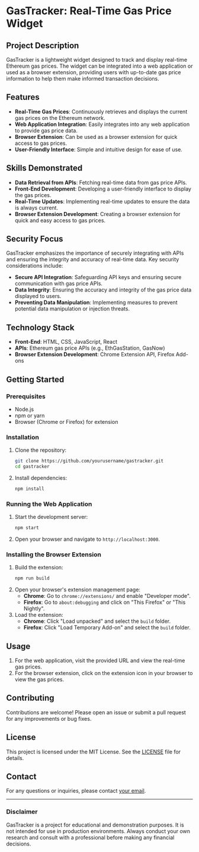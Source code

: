 # GasTracker: Real-Time Gas Price Widget

## Project Description
GasTracker is a lightweight widget designed to track and display real-time Ethereum gas prices. The widget can be integrated into a web application or used as a browser extension, providing users with up-to-date gas price information to help them make informed transaction decisions.

## Features
- **Real-Time Gas Prices**: Continuously retrieves and displays the current gas prices on the Ethereum network.
- **Web Application Integration**: Easily integrates into any web application to provide gas price data.
- **Browser Extension**: Can be used as a browser extension for quick access to gas prices.
- **User-Friendly Interface**: Simple and intuitive design for ease of use.

## Skills Demonstrated
- **Data Retrieval from APIs**: Fetching real-time data from gas price APIs.
- **Front-End Development**: Developing a user-friendly interface to display the gas prices.
- **Real-Time Updates**: Implementing real-time updates to ensure the data is always current.
- **Browser Extension Development**: Creating a browser extension for quick and easy access to gas prices.

## Security Focus
GasTracker emphasizes the importance of securely integrating with APIs and ensuring the integrity and accuracy of real-time data. Key security considerations include:
- **Secure API Integration**: Safeguarding API keys and ensuring secure communication with gas price APIs.
- **Data Integrity**: Ensuring the accuracy and integrity of the gas price data displayed to users.
- **Preventing Data Manipulation**: Implementing measures to prevent potential data manipulation or injection threats.

## Technology Stack
- **Front-End**: HTML, CSS, JavaScript, React
- **APIs**: Ethereum gas price APIs (e.g., EthGasStation, GasNow)
- **Browser Extension Development**: Chrome Extension API, Firefox Add-ons

## Getting Started
### Prerequisites
- Node.js
- npm or yarn
- Browser (Chrome or Firefox) for extension

### Installation
1. Clone the repository:
    ```bash
    git clone https://github.com/yourusername/gastracker.git
    cd gastracker
    ```
2. Install dependencies:
    ```bash
    npm install
    ```

### Running the Web Application
1. Start the development server:
    ```bash
    npm start
    ```
2. Open your browser and navigate to `http://localhost:3000`.

### Installing the Browser Extension
1. Build the extension:
    ```bash
    npm run build
    ```
2. Open your browser's extension management page:
    - **Chrome**: Go to `chrome://extensions/` and enable "Developer mode".
    - **Firefox**: Go to `about:debugging` and click on "This Firefox" or "This Nightly".
3. Load the extension:
    - **Chrome**: Click "Load unpacked" and select the `build` folder.
    - **Firefox**: Click "Load Temporary Add-on" and select the `build` folder.

## Usage
1. For the web application, visit the provided URL and view the real-time gas prices.
2. For the browser extension, click on the extension icon in your browser to view the gas prices.

## Contributing
Contributions are welcome! Please open an issue or submit a pull request for any improvements or bug fixes.

## License
This project is licensed under the MIT License. See the [LICENSE](LICENSE) file for details.

## Contact
For any questions or inquiries, please contact [your email](mailto:youremail@example.com).

---

### Disclaimer
GasTracker is a project for educational and demonstration purposes. It is not intended for use in production environments. Always conduct your own research and consult with a professional before making any financial decisions.
